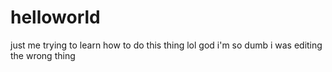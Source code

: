 # helloworld
just me trying to learn how to do this thing lol
god i'm so dumb i was editing the wrong thing
